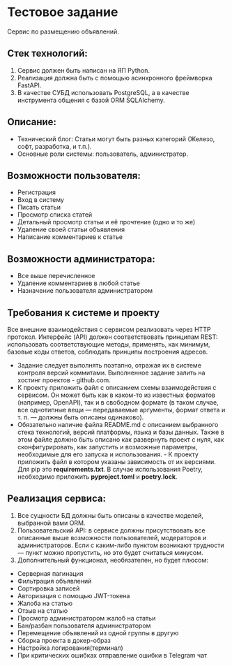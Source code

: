 # Тестовое задание

Сервис по размещению объявлений.

## Стек технологий:

1. Сервис должен быть написан на ЯП Python.
2. Реализация должна быть с помощью асинхронного фреймворка FastAPI.
3. В качестве СУБД использовать PostgreSQL, а в качестве инструмента общения с базой ORM SQLAlchemy.

## Описание:

- Технический блог: Статьи могут быть разных категорий (Железо, софт, разработка, и т.п.).
- Основные роли системы: пользователь, администратор.

## Возможности пользователя:

- Регистрация
- Вход в систему
- Писать статьи
- Просмотр списка статей
- Детальный просмотр статьи и её прочтение (одно и то же)
- Удаление своей статьи объявления
- Написание комментариев к статье

## Возможности администратора:

- Все выше перечисленное
- Удаление комментариев в любой статье
- Назначение пользователя администратором

## Требования к системе и проекту

Все внешние взаимодействия с сервисом реализовать через HTTP протокол. Интерфейс (API) должен соответствовать принципам REST: использовать соответствующие методы, применять, как минимум, базовые коды ответов, соблюдать принципы построения адресов.

- Задание следует выполнять поэтапно, отражая их в системе контроля версий коммитами. Выполненное задание залить на хостинг проектов - github.com.
- К проекту приложить файл с описанием схемы взаимодействия с сервисом. Он может быть как в каком-то из известных форматов (например, OpenAPI), так и в свободном формате (в таком случае, все однотипные вещи — передаваемые аргументы, формат ответа и т. п. — должны быть описаны одинаково).
- Обязательно наличие файла README.md с описанием выбранного стека технологий,
  версий платформы, языка и базы данных. Также в этом файле должно быть описано
  как развернуть проект с нуля, как сконфигурировать, как запустить и возможные
  параметры, необходимые для его запуска и использования. - К проекту приложить
  файл в котором указаны зависимость от их версиями. Для pip это **requirements.txt**. В случае использования Poetry, необходимо приложить **pyproject.toml** и **poetry.lock**.

## Реализация сервиса:

1. Все сущности БД должны быть описаны в качестве моделей, выбранной вами ORM.
2. Пользовательский API: в сервисе должны присутствовать все описанные выше возможности пользователей, модераторов и администраторов. Если с каким-либо пунктом возникают трудности — пункт можно пропустить, но это будет считаться минусом.
3. Дополнительный функционал, необязателен, но будет плюсом:

- Серверная пагинация
- Фильтрация объявлений
- Сортировка записей
- Авторизация с помощью JWT-токена
- Жалоба на статью
- Отзыв на статью
- Просмотр администратором жалоб на статьи
- Бан/разбан пользователя администратором
- Перемещение объявлений из одной группы в другую
- Сборка проекта в докер-образ
- Настройка логирования(терминал)
- При критических ошибках отправление ошибки в Telegram чат
